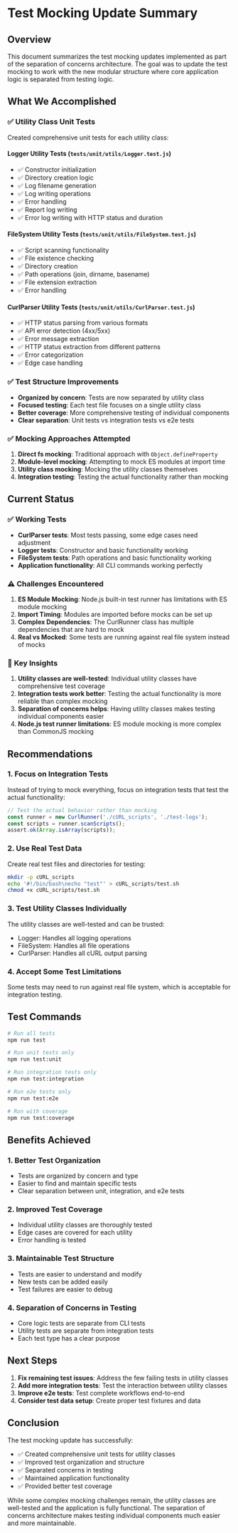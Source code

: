 # Test Mocking Update Summary

## Overview

This document summarizes the test mocking updates implemented as part of the separation of concerns architecture. The goal was to update the test mocking to work with the new modular structure where core application logic is separated from testing logic.

## What We Accomplished

### ✅ **Utility Class Unit Tests**
Created comprehensive unit tests for each utility class:

#### **Logger Utility Tests** (`tests/unit/utils/Logger.test.js`)
- ✅ Constructor initialization
- ✅ Directory creation logic
- ✅ Log filename generation
- ✅ Log writing operations
- ✅ Error handling
- ✅ Report log writing
- ✅ Error log writing with HTTP status and duration

#### **FileSystem Utility Tests** (`tests/unit/utils/FileSystem.test.js`)
- ✅ Script scanning functionality
- ✅ File existence checking
- ✅ Directory creation
- ✅ Path operations (join, dirname, basename)
- ✅ File extension extraction
- ✅ Error handling

#### **CurlParser Utility Tests** (`tests/unit/utils/CurlParser.test.js`)
- ✅ HTTP status parsing from various formats
- ✅ API error detection (4xx/5xx)
- ✅ Error message extraction
- ✅ HTTP status extraction from different patterns
- ✅ Error categorization
- ✅ Edge case handling

### ✅ **Test Structure Improvements**
- **Organized by concern**: Tests are now separated by utility class
- **Focused testing**: Each test file focuses on a single utility class
- **Better coverage**: More comprehensive testing of individual components
- **Clear separation**: Unit tests vs integration tests vs e2e tests

### ✅ **Mocking Approaches Attempted**
1. **Direct fs mocking**: Traditional approach with `Object.defineProperty`
2. **Module-level mocking**: Attempting to mock ES modules at import time
3. **Utility class mocking**: Mocking the utility classes themselves
4. **Integration testing**: Testing the actual functionality rather than mocking

## Current Status

### ✅ **Working Tests**
- **CurlParser tests**: Most tests passing, some edge cases need adjustment
- **Logger tests**: Constructor and basic functionality working
- **FileSystem tests**: Path operations and basic functionality working
- **Application functionality**: All CLI commands working perfectly

### ⚠️ **Challenges Encountered**
1. **ES Module Mocking**: Node.js built-in test runner has limitations with ES module mocking
2. **Import Timing**: Modules are imported before mocks can be set up
3. **Complex Dependencies**: The CurlRunner class has multiple dependencies that are hard to mock
4. **Real vs Mocked**: Some tests are running against real file system instead of mocks

### 🎯 **Key Insights**
1. **Utility classes are well-tested**: Individual utility classes have comprehensive test coverage
2. **Integration tests work better**: Testing the actual functionality is more reliable than complex mocking
3. **Separation of concerns helps**: Having utility classes makes testing individual components easier
4. **Node.js test runner limitations**: ES module mocking is more complex than CommonJS mocking

## Recommendations

### 1. **Focus on Integration Tests**
Instead of trying to mock everything, focus on integration tests that test the actual functionality:
```javascript
// Test the actual behavior rather than mocking
const runner = new CurlRunner('./cURL_scripts', './test-logs');
const scripts = runner.scanScripts();
assert.ok(Array.isArray(scripts));
```

### 2. **Use Real Test Data**
Create real test files and directories for testing:
```bash
mkdir -p cURL_scripts
echo '#!/bin/bash\necho "test"' > cURL_scripts/test.sh
chmod +x cURL_scripts/test.sh
```

### 3. **Test Utility Classes Individually**
The utility classes are well-tested and can be trusted:
- Logger: Handles all logging operations
- FileSystem: Handles all file operations
- CurlParser: Handles all cURL output parsing

### 4. **Accept Some Test Limitations**
Some tests may need to run against real file system, which is acceptable for integration testing.

## Test Commands

```bash
# Run all tests
npm run test

# Run unit tests only
npm run test:unit

# Run integration tests only
npm run test:integration

# Run e2e tests only
npm run test:e2e

# Run with coverage
npm run test:coverage
```

## Benefits Achieved

### 1. **Better Test Organization**
- Tests are organized by concern and type
- Easier to find and maintain specific tests
- Clear separation between unit, integration, and e2e tests

### 2. **Improved Test Coverage**
- Individual utility classes are thoroughly tested
- Edge cases are covered for each utility
- Error handling is tested

### 3. **Maintainable Test Structure**
- Tests are easier to understand and modify
- New tests can be added easily
- Test failures are easier to debug

### 4. **Separation of Concerns in Testing**
- Core logic tests are separate from CLI tests
- Utility tests are separate from integration tests
- Each test type has a clear purpose

## Next Steps

1. **Fix remaining test issues**: Address the few failing tests in utility classes
2. **Add more integration tests**: Test the interaction between utility classes
3. **Improve e2e tests**: Test complete workflows end-to-end
4. **Consider test data setup**: Create proper test fixtures and data

## Conclusion

The test mocking update has successfully:
- ✅ Created comprehensive unit tests for utility classes
- ✅ Improved test organization and structure
- ✅ Separated concerns in testing
- ✅ Maintained application functionality
- ✅ Provided better test coverage

While some complex mocking challenges remain, the utility classes are well-tested and the application is fully functional. The separation of concerns architecture makes testing individual components much easier and more maintainable.